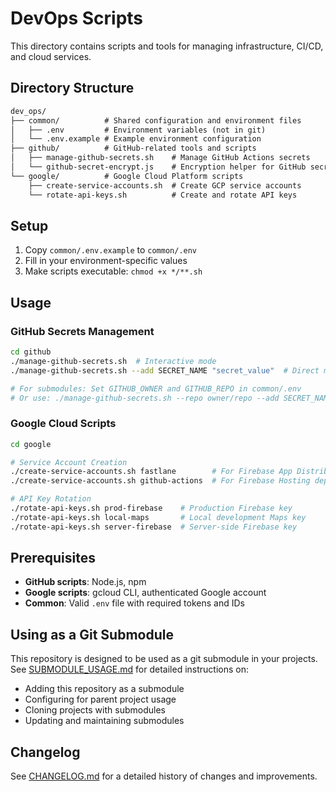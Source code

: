 # DevOps Scripts

This directory contains scripts and tools for managing infrastructure, CI/CD, and cloud services.

## Directory Structure

```md
dev_ops/
├── common/          # Shared configuration and environment files
│   ├── .env         # Environment variables (not in git)
│   └── .env.example # Example environment configuration
├── github/          # GitHub-related tools and scripts
│   ├── manage-github-secrets.sh    # Manage GitHub Actions secrets
│   └── github-secret-encrypt.js    # Encryption helper for GitHub secrets
└── google/          # Google Cloud Platform scripts
    ├── create-service-accounts.sh  # Create GCP service accounts
    └── rotate-api-keys.sh          # Create and rotate API keys
```

## Setup

1. Copy `common/.env.example` to `common/.env`
2. Fill in your environment-specific values
3. Make scripts executable: `chmod +x */**.sh`

## Usage

### GitHub Secrets Management

```bash
cd github
./manage-github-secrets.sh  # Interactive mode
./manage-github-secrets.sh --add SECRET_NAME "secret_value"  # Direct mode

# For submodules: Set GITHUB_OWNER and GITHUB_REPO in common/.env
# Or use: ./manage-github-secrets.sh --repo owner/repo --add SECRET_NAME "value"
```

### Google Cloud Scripts

```bash
cd google

# Service Account Creation
./create-service-accounts.sh fastlane        # For Firebase App Distribution
./create-service-accounts.sh github-actions  # For Firebase Hosting deployment

# API Key Rotation
./rotate-api-keys.sh prod-firebase    # Production Firebase key
./rotate-api-keys.sh local-maps       # Local development Maps key
./rotate-api-keys.sh server-firebase  # Server-side Firebase key
```

## Prerequisites

- **GitHub scripts**: Node.js, npm
- **Google scripts**: gcloud CLI, authenticated Google account
- **Common**: Valid `.env` file with required tokens and IDs

## Using as a Git Submodule

This repository is designed to be used as a git submodule in your projects. See [SUBMODULE_USAGE.md](SUBMODULE_USAGE.md) for detailed instructions on:

- Adding this repository as a submodule
- Configuring for parent project usage
- Cloning projects with submodules
- Updating and maintaining submodules

## Changelog

See [CHANGELOG.md](CHANGELOG.md) for a detailed history of changes and improvements.
